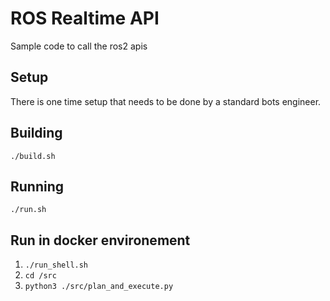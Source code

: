 # ROS Realtime API
Sample code to call the ros2 apis

## Setup
There is one time setup that needs to be done by a standard bots engineer.

## Building

```
./build.sh
```

## Running

```
./run.sh
```

## Run in docker environement

1. `./run_shell.sh`
1. `cd /src`
1. `python3 ./src/plan_and_execute.py`

